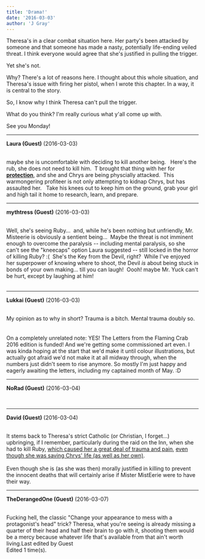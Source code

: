 ```yaml
---
title: 'Drama!'
date: '2016-03-03'
author: 'J Gray'
---
```


<p>Theresa's in a clear combat situation here. Her party's been attacked by someone and that someone has made a nasty, potentially life-ending veiled threat. I think everyone would agree that she's justified in pulling the trigger.</p><p>Yet she's not.</p><p>Why? There's a lot of reasons here. I thought about this whole situation, and Theresa's issue with firing her pistol, when I wrote this chapter. In a way, it is central to the story. </p><p>So, I know why I think Theresa can't pull the trigger.</p><p>What do you think? I'm really curious what y'all come up with.</p><p>See you Monday!</p>

---
**Laura (Guest)** (2016-03-03)

<br> maybe she is uncomfortable with deciding to kill another being. &nbsp; Here's the rub, she does not need to kill him. &nbsp;T brought that thing with her for <b><u>protection</u></b>, and she and Chrys are being physcially attacked. &nbsp;This warmongering profiteer is not only attempting to kidnap Chrys, but has assaulted her. &nbsp; Take his knees out to keep him on the ground, grab your girl and high tail it home to research, learn, and prepare.

---
**mythtress (Guest)** (2016-03-03)

<br> Well, she's seeing Ruby...&nbsp; and, while he's been nothing but unfriendly, Mr. Misteerie is obviously a sentient being...&nbsp; Maybe the threat is not imminent enough to overcome the paralysis -- including mental paralysis, so she can't see the "kneecaps" option Laura suggested -- still locked in the horror of killing Ruby? :(&nbsp; She's the Key from the Devil, right?&nbsp; While I've enjoyed her superpower of knowing where to shoot, the Devil *is* about being stuck in bonds of your own making... till you can laugh!&nbsp; Oooh! maybe Mr. Yuck can't be hurt, except by laughing at him!<br><br>

---
**Lukkai (Guest)** (2016-03-03)

<br> My opinion as to why in short? Trauma is a bitch. Mental trauma doubly so.<br><br><br>On a completely unrelated note: YES! The Letters from the Flaming Crab 2016 edition is funded! And we're getting some commissioned art even. I was kinda hoping at the start that we'd make it until colour illustrations, but actually got afraid we'd not make it at all midway through, when the numbers just didn't seem to rise anymore. So mostly I'm just happy and eagerly awaiting the letters, including my captained month of May. :D<br>

---
**NoRad (Guest)** (2016-03-04)

<br>

---
**David (Guest)** (2016-03-04)

<br> It stems back to Theresa's strict Catholic (or Christian, I forget...)  upbringing, if I remember, particularly during the raid on the Inn, when she had to kill Ruby, <a name="" target="" classname="" class="" href="http://mysteriesofthearcana.com/comics/521/">which caused her a great deal of trauma and pain</a>, <a name="" target="" classname="" class="" href="http://mysteriesofthearcana.com/comics/520/">even though she was saving Chrys' life (as well as her own)</a>.<br><br>Even though she is (as she was then) morally justified in killing to prevent the innocent deaths that will certainly arise if Mister MistEerie were to have their way.<br>

---
**TheDerangedOne (Guest)** (2016-03-07)

<br> Fucking hell, the classic "Change your appearance to mess with a protagonist's head" trick? Theresa, what you're seeing is already missing a quarter of their head and half their brain to go with it, shooting them would be a mercy because whatever life that's available from that ain't worth living.Last edited by Guest<br>Edited 1 time(s).

